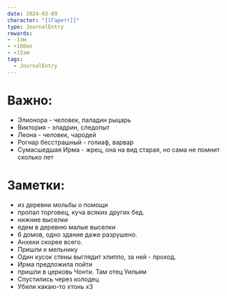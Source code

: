 ```yaml
---
date: 2024-03-09
character: "[[Гаретт]]"
type: JournalEntry
rewards: 
- -1зм
- +100оп
- +15зм
tags:
  - JournalEntry
---
```

# Важно:
- Элионора - человек, паладин рыцарь
- Виктория - эладрин, следопыт
- Леона - человек, чародей
- Рогнар бесстрашный - голиаф, варвар
- Сумасшедшая Ирма - жрец, она на вид старая, но сама не помнит сколько лет

# Заметки:
- из деревни мольбы о помощи
- пропал торговец, куча всяких других бед.
- нижние выселки
- едем в деревню малые выселки
- 6 домов, одно здание даже разрушено.
- Анхеки скорее всего.
- Пришли к мельнику
- Один кусок стены выглядит хлипло, за ней - проход.
- Ирма предложила пойти
- пришли в церковь Чонти. Там отец Уильям
- Спустились через колодец
- Убили какаю-то хтонь х3